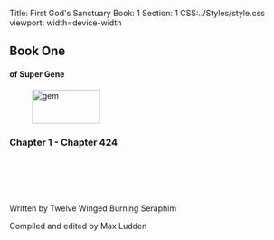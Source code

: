 Title: First God's Sanctuary
Book: 1
Section: 1
CSS:../Styles/style.css
viewport: width=device-width
  
  ## Book One
#### of Super Gene 

<figure>
<img src="../Images/gem.gif" alt="gem" id="gem" width="120" height="60" />
</figure>

### Chapter 1 - Chapter 424
<br>
<br>
<br>
<br>
  
<p class="title">Written by Twelve Winged Burning Seraphim</p>
<p class="title">Compiled and edited by Max Ludden</p>
